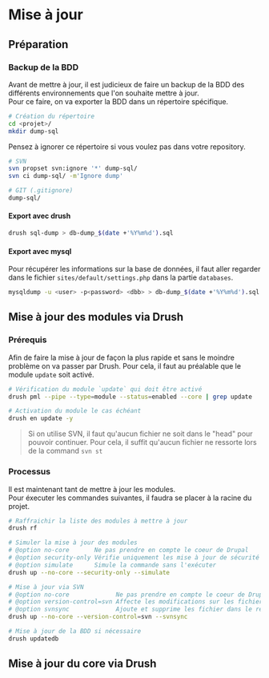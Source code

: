 # Mise à jour

## Préparation

### Backup de la BDD

Avant de mettre à jour, il est judicieux de faire un backup de la BDD des
différents environnements que l'on souhaite mettre à jour.  
Pour ce faire, on va exporter la BDD dans un répertoire spécifique.
```bash
# Création du répertoire
cd <projet>/
mkdir dump-sql
```

Pensez à ignorer ce répertoire si vous voulez pas dans votre repository.
```bash
# SVN
svn propset svn:ignore '*' dump-sql/
svn ci dump-sql/ -m'Ignore dump'

# GIT (.gitignore)
dump-sql/
```

#### Export avec drush

```bash
drush sql-dump > db-dump_$(date +'%Y%m%d').sql
```

#### Export avec mysql

Pour récupérer les informations sur la base de données, il faut aller regarder
dans le fichier `sites/default/settings.php` dans la partie `databases`.

```bash
mysqldump -u <user> -p<password> <dbb> > db-dump_$(date +'%Y%m%d').sql
```

## Mise à jour des modules via Drush

### Prérequis

Afin de faire la mise à jour de façon la plus rapide et sans le moindre problème
on va passer par Drush. Pour cela, il faut au préalable que le module `update`
soit activé.

```bash
# Vérification du module `update` qui doit être activé
drush pml --pipe --type=module --status=enabled --core | grep update

# Activation du module le cas échéant
drush en update -y
```

> Si on utilise SVN, il faut qu'aucun fichier ne soit dans le "head" pour
  pouvoir continuer. Pour cela, il suffit qu'aucun fichier ne ressorte lors
  de la command `svn st`

### Processus

Il est maintenant tant de mettre à jour les modules.  
Pour éxecuter les commandes suivantes, il faudra se placer à la racine du projet.

```bash
# Raffraichir la liste des modules à mettre à jour
drush rf

# Simuler la mise à jour des modules
# @option no-core       Ne pas prendre en compte le coeur de Drupal
# @option security-only Vérifie uniquement les mise à jour de sécurité
# @option simulate      Simule la commande sans l'exécuter
drush up --no-core --security-only --simulate

# Mise à jour via SVN
# @option no-core             Ne pas prendre en compte le coeur de Drupal
# @option version-control=svn Affecte les modifications sur les fichiers (ajout, modifications, suppression)
# @option svnsync             Ajoute et supprime les fichier dans le repository
drush up --no-core --version-control=svn --svnsync

# Mise à jour de la BDD si nécessaire
drush updatedb
```

## Mise à jour du core via Drush
